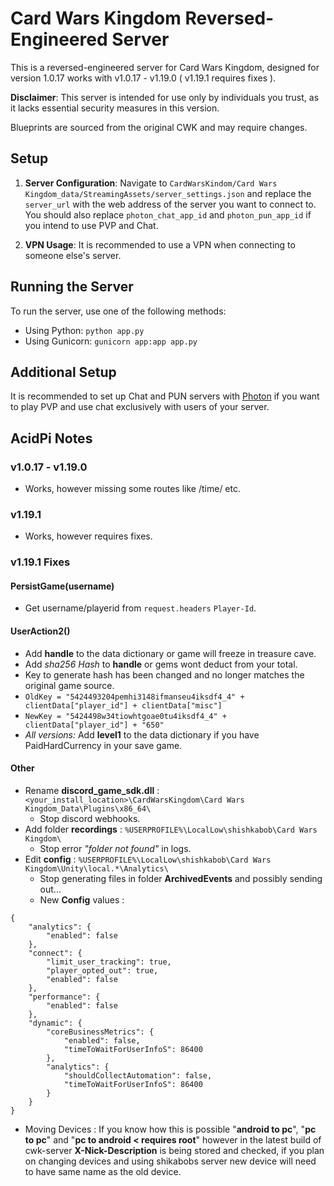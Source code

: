 # Card Wars Kingdom Reversed-Engineered Server

This is a reversed-engineered server for Card Wars Kingdom, designed for version 1.0.17 works with v1.0.17 - v1.19.0 ( v1.19.1 requires fixes ).

**Disclaimer**: This server is intended for use only by individuals you trust, as it lacks essential security measures in this version.

Blueprints are sourced from the original CWK and may require changes.

## Setup

1. **Server Configuration**: Navigate to `CardWarsKindom/Card Wars Kingdom_data/StreamingAssets/server_settings.json` and replace the `server_url` with the web address of the server you want to connect to. You should also replace `photon_chat_app_id` and `photon_pun_app_id` if you intend to use PVP and Chat.

2. **VPN Usage**: It is recommended to use a VPN when connecting to someone else's server.

## Running the Server

To run the server, use one of the following methods:

- Using Python: `python app.py`
- Using Gunicorn: `gunicorn app:app app.py`

## Additional Setup

It is recommended to set up Chat and PUN servers with [Photon](https://www.photonengine.com/) if you want to play PVP and use chat exclusively with users of your server.

## AcidPi Notes

### v1.0.17 - v1.19.0
- Works, however missing some routes like /time/ etc.

### v1.19.1
- Works, however requires fixes.

### v1.19.1 Fixes

#### PersistGame(username) 
- Get username/playerid from `request.headers` `Player-Id`.

#### UserAction2()
- Add **handle** to the data dictionary or game will freeze in treasure cave.
- Add *sha256 Hash* to **handle** or gems wont deduct from your total.
- Key to generate hash has been changed and no longer matches the original game source.
- `OldKey = "5424493204pemhi3148ifmanseu4iksdf4_4" + clientData["player_id"] + clientData["misc"]`
- `NewKey = "5424498w34tiowhtgoae0tu4iksdf4_4" + clientData["player_id"] + "650"`
- *All versions:* Add **level1** to the data dictionary if you have PaidHardCurrency in your save game.

#### Other

- Rename **discord_game_sdk.dll** : `<your_install_location>\CardWarsKingdom\Card Wars Kingdom_Data\Plugins\x86_64\`
  - Stop discord webhooks.
- Add folder **recordings** : `%USERPROFILE%\LocalLow\shishkabob\Card Wars Kingdom\` 
  - Stop error *"folder not found"* in logs.
- Edit **config** : `%USERPROFILE%\LocalLow\shishkabob\Card Wars Kingdom\Unity\local.*\Analytics\` 
  - Stop generating files in folder **ArchivedEvents** and possibly sending out...
  - New **Config** values :
```
{
	"analytics": {
		"enabled": false
	},
	"connect": {
		"limit_user_tracking": true,
		"player_opted_out": true,
		"enabled": false
	},
	"performance": {
		"enabled": false
	},
	"dynamic": {
		"coreBusinessMetrics": {
			"enabled": false,
			"timeToWaitForUserInfoS": 86400
		},
		"analytics": {
			"shouldCollectAutomation": false,
			"timeToWaitForUserInfoS": 86400
		}
	}
}
```
- Moving Devices : If you know how this is possible "**android to pc**", "**pc to pc**" and "**pc to android < requires root**" however in the latest build of cwk-server **X-Nick-Description** is being stored and checked, if you plan on changing devices and using shikabobs server new device will need to have same name as the old device.
